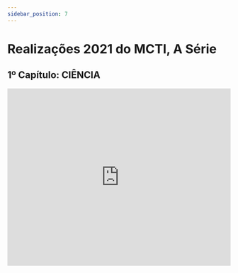 ```yaml
---
sidebar_position: 7
---
```

# Realizações 2021 do MCTI, A Série

## 1º Capítulo: CIÊNCIA

<div className="video-container">
  <iframe
    width="100%"
    height="400"
    src="https://www.youtube.com/embed/dnJfIRpdeZ0"
    title="Pátria Amada Brasil"
    frameBorder="0"
    allow="accelerometer; autoplay; clipboard-write; encrypted-media; gyroscope; picture-in-picture"
    allowFullScreen
  />
</div>


## 2º Capítulo: TECNOLOGIAS ESTRATÉGICAS

<div className="video-container">
  <iframe
    width="100%"
    height="400"
    src="https://www.youtube.com/embed/qxXyBUeAcs0"
    title="Pátria Amada Brasil"
    frameBorder="0"
    allow="accelerometer; autoplay; clipboard-write; encrypted-media; gyroscope; picture-in-picture"
    allowFullScreen
  />
</div>

## 3º Capítulo: TECNOLOGIAS HABILITADORAS

<div className="video-container">
  <iframe
    width="100%"
    height="400"
    src="https://www.youtube.com/embed/KCuwGbMSU1Q"
    title="Pátria Amada Brasil"
    frameBorder="0"
    allow="accelerometer; autoplay; clipboard-write; encrypted-media; gyroscope; picture-in-picture"
    allowFullScreen
  />
</div>

## 4º Capítulo: TECNOLOGIAS PRODUÇÃO


<div className="video-container">
  <iframe
    width="100%"
    height="400"
    src="https://www.youtube.com/embed/Qliw1v1LBHE"
    title="Pátria Amada Brasil"
    frameBorder="0"
    allow="accelerometer; autoplay; clipboard-write; encrypted-media; gyroscope; picture-in-picture"
    allowFullScreen
  />
</div>

## 5º Capítulo: TECNOLOGIAS DESENVOLVIMENTO SUSTENTÁVEL


<div className="video-container">
  <iframe
    width="100%"
    height="400"
    src="https://www.youtube.com/embed/8ph1B1mjK_E"
    title="Pátria Amada Brasil"
    frameBorder="0"
    allow="accelerometer; autoplay; clipboard-write; encrypted-media; gyroscope; picture-in-picture"
    allowFullScreen
  />
</div>

## 6º Capítulo: TECNOLOGIAS QUALIDADE DE VIDA


<div className="video-container">
  <iframe
    width="100%"
    height="400"
    src="https://www.youtube.com/embed/t87cg5vFo9c"
    title="Pátria Amada Brasil"
    frameBorder="0"
    allow="accelerometer; autoplay; clipboard-write; encrypted-media; gyroscope; picture-in-picture"
    allowFullScreen
  />
</div>

## 7º Capítulo: PROMOÇÃO E POPULARIZAÇÃO

<div className="video-container">
  <iframe
    width="100%"
    height="400"
    src="https://www.youtube.com/embed/UM8xeTB-Fso"
    title="Pátria Amada Brasil"
    frameBorder="0"
    allow="accelerometer; autoplay; clipboard-write; encrypted-media; gyroscope; picture-in-picture"
    allowFullScreen
  />
</div>

## 8º Capítulo: INOVAÇÃO


<div className="video-container">
  <iframe
    width="100%"
    height="400"
    src="https://www.youtube.com/embed/5uf4PVi1uE8"
    title="Pátria Amada Brasil"
    frameBorder="0"
    allow="accelerometer; autoplay; clipboard-write; encrypted-media; gyroscope; picture-in-picture"
    allowFullScreen
  />
</div>

## 9º Capítulo: PROGRAMAS INTEGRADOS


<div className="video-container">
  <iframe
    width="100%"
    height="400"
    src="https://www.youtube.com/embed/25YR5irHHCM"
    title="Pátria Amada Brasil"
    frameBorder="0"
    allow="accelerometer; autoplay; clipboard-write; encrypted-media; gyroscope; picture-in-picture"
    allowFullScreen
  />
</div>

## 10º Capítulo: GESTÃO

<div className="video-container">
  <iframe
    width="100%"
    height="400"
    src="https://www.youtube.com/embed/0xItuVEpbfU"
    title="Pátria Amada Brasil"
    frameBorder="0"
    allow="accelerometer; autoplay; clipboard-write; encrypted-media; gyroscope; picture-in-picture"
    allowFullScreen
  />
</div>
